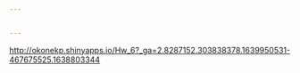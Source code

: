 ```yaml
---


---
```


http://okonekp.shinyapps.io/Hw_6?_ga=2.8287152.303838378.1639950531-467675525.1638803344
